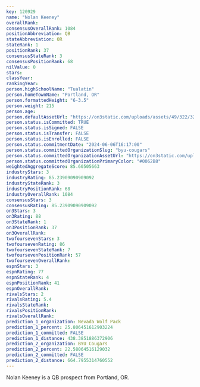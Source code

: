 ```yaml
---
key: 120929
name: "Nolan Keeney"
overallRank: 
consensusOverallRank: 1084
positionAbbreviation: QB
stateAbbreviation: OR
stateRank: 1
positionRank: 37
consensusStateRank: 3
consensusPositionRank: 68
nilValue: 0
stars: 
classYear: 
rankingYear: 
person.highSchoolName: "Tualatin"
person.homeTownName: "Portland, OR"
person.formattedHeight: "6-3.5"
person.weight: 215
person.age: 
person.defaultAssetUrl: "https://on3static.com/uploads/assets/49/322/322049.jpg"
person.status.isCommitted: TRUE
person.status.isSigned: FALSE
person.status.isTransfer: FALSE
person.status.isEnrolled: FALSE
person.status.commitmentDate: "2024-06-06T16:17:00"
person.status.committedOrganizationSlug: "byu-cougars"
person.status.committedOrganizationAssetUrl: "https://on3static.com/uploads/assets/851/149/149851.svg"
person.status.committedOrganizationPrimaryColor: "#0062B8"
weightedAggregateScore: 85.60505663
industryStars: 3
industryRating: 85.23909090909092
industryStateRank: 3
industryPositionRank: 68
industryOverallRank: 1084
consensusStars: 3
consensusRating: 85.23909090909092
on3Stars: 3
on3Rating: 88
on3StateRank: 1
on3PositionRank: 37
on3OverallRank: 
twofoursevenStars: 3
twofoursevenRating: 86
twofoursevenStateRank: 7
twofoursevenPositionRank: 57
twofoursevenOverallRank: 
espnStars: 3
espnRating: 77
espnStateRank: 4
espnPositionRank: 41
espnOverallRank: 
rivalsStars: 2
rivalsRating: 5.4
rivalsStateRank: 
rivalsPositionRank: 
rivalsOverallRank: 
prediction_1_organization: Nevada Wolf Pack
prediction_1_percent: 25.806451612903224
prediction_1_committed: FALSE
prediction_1_distance: 438.3851886372906
prediction_2_organization: BYU Cougars
prediction_2_percent: 22.58064516129032
prediction_2_committed: FALSE
prediction_2_distance: 664.7955314760552
---
```

Nolan Keeney is a QB prospect from Portland, OR.